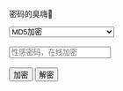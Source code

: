 密码的臭嗨🥰

<div class="select">
  <select id="code">
    <option>MD5加密</option>
    <option>Base64编/解码</option>
    <option>凯撒密码</option>
    <option>维吉尼亚密码</option>
    <option>线性反馈移位寄存器 LFSR</option>
    <option>分组密码-数据加密标准 DES</option>
    <option>扩展欧几里得计算</option>
  </select>
</div><br>
<div>
    <input type="text" placeholder="性感密码，在线加密" id="crypto">
</div><br>
<div display="inline">
    <button class="blue button" onclick="encrypt()">加密</button>
    <button class="red button" onclick="decrypt()">解密</button>
</div>
<h4 id="rtn"></h4>

